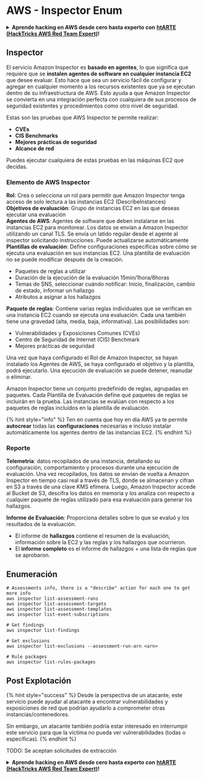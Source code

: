 # AWS - Inspector Enum

<details>

<summary><strong>Aprende hacking en AWS desde cero hasta experto con</strong> <a href="https://training.hacktricks.xyz/courses/arte"><strong>htARTE (HackTricks AWS Red Team Expert)</strong></a><strong>!</strong></summary>

Otras formas de apoyar a HackTricks:

* Si deseas ver tu **empresa anunciada en HackTricks** o **descargar HackTricks en PDF** Consulta los [**PLANES DE SUSCRIPCIÓN**](https://github.com/sponsors/carlospolop)!
* Obtén el [**oficial PEASS & HackTricks swag**](https://peass.creator-spring.com)
* Descubre [**The PEASS Family**](https://opensea.io/collection/the-peass-family), nuestra colección exclusiva de [**NFTs**](https://opensea.io/collection/the-peass-family)
* **Únete al** 💬 [**grupo de Discord**](https://discord.gg/hRep4RUj7f) o al [**grupo de telegram**](https://t.me/peass) o **síguenos** en **Twitter** 🐦 [**@hacktricks_live**](https://twitter.com/hacktricks_live)**.**
* **Comparte tus trucos de hacking enviando PRs a** [**HackTricks**](https://github.com/carlospolop/hacktricks) y [**HackTricks Cloud**](https://github.com/carlospolop/hacktricks-cloud) repositorios de github.

</details>

## Inspector

El servicio Amazon Inspector es **basado en agentes**, lo que significa que requiere que se **instalen agentes de software en cualquier instancia EC2** que desee evaluar. Esto hace que sea un servicio fácil de configurar y agregar en cualquier momento a los recursos existentes que ya se ejecutan dentro de su infraestructura de AWS. Esto ayuda a que Amazon Inspector se convierta en una integración perfecta con cualquiera de sus procesos de seguridad existentes y procedimientos como otro nivel de seguridad.

Estas son las pruebas que AWS Inspector te permite realizar:

* **CVEs**
* **CIS Benchmarks**
* **Mejores prácticas de seguridad**
* **Alcance de red**

Puedes ejecutar cualquiera de estas pruebas en las máquinas EC2 que decidas.

### Elemento de AWS Inspector

**Rol**: Crea o selecciona un rol para permitir que Amazon Inspector tenga acceso de solo lectura a las instancias EC2 (DescribeInstances)\
**Objetivos de evaluación**: Grupo de instancias EC2 en las que deseas ejecutar una evaluación\
**Agentes de AWS**: Agentes de software que deben instalarse en las instancias EC2 para monitorear. Los datos se envían a Amazon Inspector utilizando un canal TLS. Se envía un latido regular desde el agente al inspector solicitando instrucciones. Puede actualizarse automáticamente\
**Plantillas de evaluación**: Define configuraciones específicas sobre cómo se ejecuta una evaluación en sus instancias EC2. Una plantilla de evaluación no se puede modificar después de la creación.

* Paquetes de reglas a utilizar
* Duración de la ejecución de la evaluación 15min/1hora/8horas
* Temas de SNS, seleccionar cuándo notificar: Inicio, finalización, cambio de estado, informar un hallazgo
* Atributos a asignar a los hallazgos

**Paquete de reglas**: Contiene varias reglas individuales que se verifican en una instancia EC2 cuando se ejecuta una evaluación. Cada una también tiene una gravedad (alta, media, baja, informativa). Las posibilidades son:

* Vulnerabilidades y Exposiciones Comunes (CVEs)
* Centro de Seguridad de Internet (CIS) Benchmark
* Mejores prácticas de seguridad

Una vez que haya configurado el Rol de Amazon Inspector, se hayan instalado los Agentes de AWS, se haya configurado el objetivo y la plantilla, podrá ejecutarlo. Una ejecución de evaluación se puede detener, reanudar o eliminar.

Amazon Inspector tiene un conjunto predefinido de reglas, agrupadas en paquetes. Cada Plantilla de Evaluación define qué paquetes de reglas se incluirán en la prueba. Las instancias se evalúan con respecto a los paquetes de reglas incluidos en la plantilla de evaluación.

{% hint style="info" %}
Ten en cuenta que hoy en día AWS ya te permite **autocrear** todas las **configuraciones** necesarias e incluso instalar automáticamente los agentes dentro de las instancias EC2.
{% endhint %}

### **Reporte**

**Telemetría**: datos recopilados de una instancia, detallando su configuración, comportamiento y procesos durante una ejecución de evaluación. Una vez recopilados, los datos se envían de vuelta a Amazon Inspector en tiempo casi real a través de TLS, donde se almacenan y cifran en S3 a través de una clave KMS efímera. Luego, Amazon Inspector accede al Bucket de S3, descifra los datos en memoria y los analiza con respecto a cualquier paquete de reglas utilizado para esa evaluación para generar los hallazgos.

**Informe de Evaluación**: Proporciona detalles sobre lo que se evaluó y los resultados de la evaluación.

* El informe de **hallazgos** contiene el resumen de la evaluación, información sobre la EC2 y las reglas y los hallazgos que ocurrieron.
* El **informe completo** es el informe de hallazgos + una lista de reglas que se aprobaron.

## Enumeración
```
# Assessments info, there is a "describe" action for each one to get more info
aws inspector list-assessment-runs
aws inspector list-assessment-targets
aws inspector list-assessment-templates
aws inspector list-event-subscriptions

# Get findings
aws inspector list-findings

# Get exclusions
aws inspector list-exclusions --assessment-run-arn <arn>

# Rule packages
aws inspector list-rules-packages
```
## Post Explotación

{% hint style="success" %}
Desde la perspectiva de un atacante, este servicio puede ayudar al atacante a encontrar vulnerabilidades y exposiciones de red que podrían ayudarlo a comprometer otras instancias/contenedores.

Sin embargo, un atacante también podría estar interesado en interrumpir este servicio para que la víctima no pueda ver vulnerabilidades (todas o específicas).
{% endhint %}

TODO: Se aceptan solicitudes de extracción

<details>

<summary><strong>Aprende hacking en AWS desde cero hasta experto con</strong> <a href="https://training.hacktricks.xyz/courses/arte"><strong>htARTE (HackTricks AWS Red Team Expert)</strong></a><strong>!</strong></summary>

Otras formas de apoyar a HackTricks:

* Si deseas ver tu **empresa anunciada en HackTricks** o **descargar HackTricks en PDF** Consulta los [**PLANES DE SUSCRIPCIÓN**](https://github.com/sponsors/carlospolop)!
* Obtén el [**oficial PEASS & HackTricks swag**](https://peass.creator-spring.com)
* Descubre [**The PEASS Family**](https://opensea.io/collection/the-peass-family), nuestra colección exclusiva de [**NFTs**](https://opensea.io/collection/the-peass-family)
* **Únete al** 💬 [**grupo de Discord**](https://discord.gg/hRep4RUj7f) o al [**grupo de telegram**](https://t.me/peass) o **síguenos** en **Twitter** 🐦 [**@hacktricks_live**](https://twitter.com/hacktricks_live)**.**
* **Comparte tus trucos de hacking enviando solicitudes de extracción a los repositorios de** [**HackTricks**](https://github.com/carlospolop/hacktricks) y [**HackTricks Cloud**](https://github.com/carlospolop/hacktricks-cloud).

</details>
